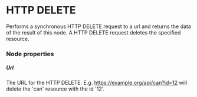 # HTTP DELETE
Performs a synchronous HTTP DELETE request to a url and returns the data of the result of this node. A HTTP DELETE request deletes the specified resource.
### Node properties
##### Url
The URL for the HTTP DELETE. E.g.  https://example.org/api/can?id=12 will delete the 'can' resource with the id '12'.


